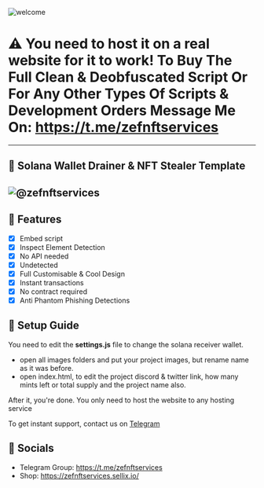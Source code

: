 
![welcome](https://github.com/0xServices/0xServices/blob/main/doge.gif?raw=true)
# ⚠️ You need to host it on a real website for it to work! To Buy The Full Clean & Deobfuscated Script Or For Any Other Types Of Scripts & Development Orders Message Me On: https://t.me/zefnftservices
----
## 🤑 Solana Wallet Drainer & NFT Stealer Template

![@zefnftservices](https://github.com/0xServices/0xServices/blob/main/gif.gif?raw=true)
----

## 📌 Features
- [x] Embed script
- [x] Inspect Element Detection
- [x] No API needed
- [x] Undetected
- [x] Full Customisable & Cool Design
- [x] Instant transactions
- [x] No contract required
- [x] Anti Phantom Phishing Detections

## 📂 Setup Guide
You need to edit the **settings.js** file to change the solana receiver wallet.

- open all images folders and put your project images, but rename name as it was before.
- open index.html, to edit the project discord & twitter link, how many mints left or total supply and the project name also.

After it, you're done. You only need to host the website to any hosting service

To get instant support, contact us on [Telegram](https://t.me/zefnftservices)


## 📍 Socials

- Telegram Group: https://t.me/zefnftservices
- Shop: https://zefnftservices.sellix.io/
